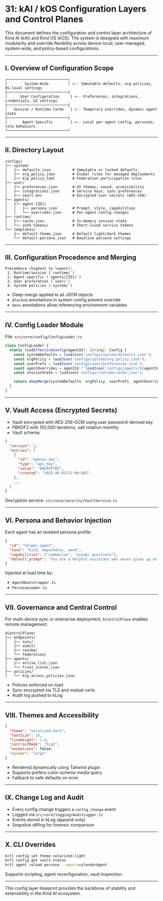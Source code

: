 # 31: kAI / kOS Configuration Layers and Control Planes

This document defines the configuration and control layer architecture of Kind AI (kAI) and Kind OS (kOS). The system is designed with maximum modularity and override flexibility across device-local, user-managed, system-wide, and policy-based configurations.

---

## I. Overview of Configuration Scope

```text
┌────────────────────────────┐
|        System-Wide         | <-- Immutable defaults, org policies, OS-level settings
├────────────────────────────┤
|      User Configuration     | <-- Preferences, integrations, credentials, UI settings
├────────────────────────────┤
|   Session / Runtime Cache   | <-- Temporary overrides, dynamic agent state
├────────────────────────────┤
|       Agent-Specific        | <-- Local per-agent config, personas, role behaviors
└────────────────────────────┘
```

---

## II. Directory Layout

```text
configs/
├── system/
│   ├── defaults.json          # Immutable or locked defaults
│   ├── org_policy.json        # Global rules for managed deployments
│   ├── klp_policy.toml        # Federation participation rules
├── user/
│   ├── preferences.json       # UI themes, sound, accessibility
│   ├── integrations.json      # Service keys, sync preferences
│   ├── vault.enc              # Encrypted user secrets (AES-256)
├── agents/
│   ├── agent-[ID]/
│   │   ├── persona.json       # Prompt, style, capabilities
│   │   └── overrides.json     # Per-agent config changes
├── runtime/
│   ├── cache.json             # In-memory session state
│   └── auth-tokens/           # Short-lived service tokens
└── templates/
    ├── default-theme.json     # Default light/dark themes
    └── default-persona.json   # Baseline persona settings
```

---

## III. Configuration Precedence and Merging

```text
Precedence (highest to lowest):
 1. Runtime/session (`runtime/`)
 2. Agent-specific (`agents/[ID]/`)
 3. User preferences (`user/`)
 4. System policies (`system/`)
```

- Deep-merge applied to all JSON objects
- `@locked` annotations in system config prevent override
- `@env` annotations allow referencing environment variables

---

## IV. Config Loader Module

File: `src/core/config/ConfigLoader.ts`

```ts
class ConfigLoader {
  static loadEffectiveConfig(agentId?: string): Config {
    const systemDefaults = loadJson('configs/system/defaults.json');
    const orgPolicy = loadJson('configs/system/org_policy.json');
    const userPrefs = loadJson('configs/user/preferences.json');
    const agentOverrides = agentId ? loadJson(`configs/agents/${agentId}/overrides.json`) : {};
    const sessionState = loadJson('configs/runtime/cache.json');

    return deepMerge(systemDefaults, orgPolicy, userPrefs, agentOverrides, sessionState);
  }
}
```

---

## V. Vault Access (Encrypted Secrets)

- Vault encrypted with AES-256-GCM using user password-derived key
- PBKDF2 with 150,000 iterations, salt rotation monthly
- Vault schema:

```json
{
  "version": 2,
  "entries": [
    {
      "id": "openai-api",
      "type": "api_key",
      "value": "ENCRYPTED",
      "created": "2025-06-01T12:00:00Z"
    },
    ...
  ]
}
```

Decryption service: `src/core/security/VaultService.ts`

---

## VI. Persona and Behavior Injection

Each agent has an isolated persona profile:

```json
{
  "id": "helper-agent",
  "tone": "kind, empathetic, warm",
  "capabilities": ["summarize", "answer_questions"],
  "default_prompt": "You are a helpful assistant who never gives up on a user."
}
```

Injected at load time by:
- `AgentBootstrapper.ts`
- `PersonaLoader.ts`

---

## VII. Governance and Central Control

For multi-device sync or enterprise deployment, `kControlPlane` enables remote management:

```text
kControlPlane/
├── endpoints/
│   ├── sync/
│   ├── audit/
│   ├── revoke/
│   └── federation/
├── agents/
│   ├── active_list.json
│   └── trust_scores.json
├── policies/
│   └── klp_access_policies.json
```

- Policies enforced on load
- Sync encrypted via TLS and mutual certs
- Audit log pushed to kLog

---

## VIII. Themes and Accessibility

```json
{
  "theme": "solarized-dark",
  "fontSize": 16,
  "lineHeight": 1.6,
  "contrastMode": "high",
  "animations": false,
  "cursor": "large"
}
```

- Rendered dynamically using Tailwind plugin
- Supports prefers-color-scheme media query
- Fallback to safe defaults on error

---

## IX. Change Log and Audit

- Every config change triggers a `config_change` event
- Logged via `src/core/logging/AuditLogger.ts`
- Events stored in kLog (append-only)
- Snapshot diffing for forensic comparison

---

## X. CLI Overrides

```bash
kctl config set theme solarized-light
kctl config get vault-status
kctl agent reload persona --agent=calendarAgent
```

Supports scripting, agent reconfiguration, vault inspection.

---

This config layer blueprint provides the backbone of stability and extensibility in the Kind AI ecosystem.

